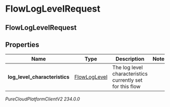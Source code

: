 # FlowLogLevelRequest

## FlowLogLevelRequest

## Properties

|Name | Type | Description | Notes|
|------------ | ------------- | ------------- | -------------|
| **log_level_characteristics** | [FlowLogLevel](FlowLogLevel) | The log level characteristics currently set for this flow | |



_PureCloudPlatformClientV2 234.0.0_
